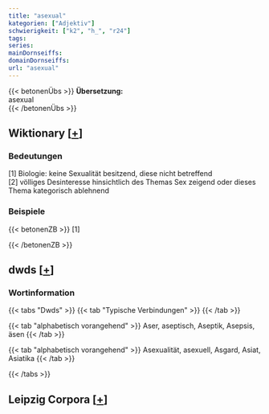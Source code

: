 ```yaml
---
title: "asexual"
kategorien: ["Adjektiv"]
schwierigkeit: ["k2", "h_", "r24"]
tags:
series:
mainDornseiffs:
domainDornseiffs:
url: "asexual"
---
```


{{< betonenÜbs >}}
**Übersetzung:**  
asexual  
{{< /betonenÜbs >}}

## Wiktionary [[+](https://de.wiktionary.org/wiki/asexual)]

### Bedeutungen
[1] Biologie: keine Sexualität besitzend, diese nicht betreffend  
[2] völliges Desinteresse hinsichtlich des Themas Sex zeigend oder dieses Thema kategorisch ablehnend  

### Beispiele
{{< betonenZB >}}
[1]  

{{< /betonenZB >}}


## dwds [[+](https://www.dwds.de/wb/asexual)]

### Wortinformation
{{< tabs "Dwds" >}}
{{< tab "Typische Verbindungen" >}}
{{< /tab >}}

{{< tab "alphabetisch vorangehend" >}}
Aser, aseptisch, Aseptik, Asepsis, äsen
{{< /tab >}}

{{< tab "alphabetisch vorangehend" >}}
Asexualität, asexuell, Asgard, Asiat, Asiatika
{{< /tab >}}

{{< /tabs >}}

## Leipzig Corpora [[+](https://corpora.uni-leipzig.de/en/res?word=asexual&corpusId=deu_newscrawl-public_2018)]

